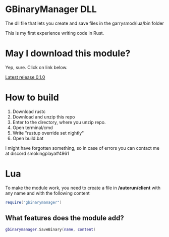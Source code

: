 # GBinaryManager DLL
The dll file that lets you create and save files in the garrysmod/lua/bin folder

This is my first experience writing code in Rust.

# May I download this module?
Yep, sure. Click on link below.

[Latest release 0.1.0](https://github.com/smokingplaya/gbinarymanager-dll/releases/tag/0.1.0)

# How to build

1. Download rustc
2. Download and unzip this repo
3. Enter to the directory, where you unzip repo.
4. Open terminal/cmd
5. Write "rustup override set nightly"
6. Open build.bat

I might have forgotten something, so in case of errors you can contact me at discord smokingplaya#4961

# Lua

To make the module work, you need to create a file in **/autorun/client** with any name and with the following content

```lua
require("gbinarymanager")
```

## What features does the module add?

```lua
gbinarymanager.SaveBinary(name, content)
```
